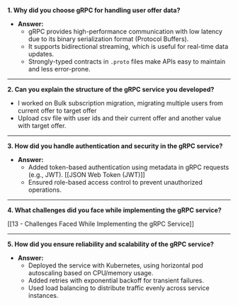 **1. Why did you choose gRPC for handling user offer data?**

- **Answer:**
    - gRPC provides high-performance communication with low latency due to its binary serialization format (Protocol Buffers).
    - It supports bidirectional streaming, which is useful for real-time data updates.
    - Strongly-typed contracts in `.proto` files make APIs easy to maintain and less error-prone.

---

**2. Can you explain the structure of the gRPC service you developed?**
- I worked on Bulk subscription migration, migrating multiple users from current offer to target offer
- Upload csv file with user ids and their current offer and another value with target offer.
---

**3. How did you handle authentication and security in the gRPC service?**

- **Answer:**
    - Added token-based authentication using metadata in gRPC requests (e.g., JWT). [[JSON Web Token (JWT)]]
    - Ensured role-based access control to prevent unauthorized operations.

---

**4. What challenges did you face while implementing the gRPC service?**

[[13 - Challenges Faced While Implementing the gRPC Service]]

---

**5. How did you ensure reliability and scalability of the gRPC service?**

- **Answer:**
    - Deployed the service with Kubernetes, using horizontal pod autoscaling based on CPU/memory usage.
    - Added retries with exponential backoff for transient failures.
    - Used load balancing to distribute traffic evenly across service instances.